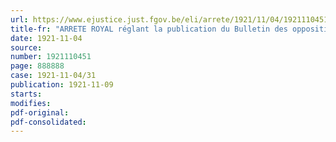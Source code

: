```yaml
---
url: https://www.ejustice.just.fgov.be/eli/arrete/1921/11/04/1921110451/justel
title-fr: "ARRETE ROYAL réglant la publication du Bulletin des oppositions"
date: 1921-11-04
source:
number: 1921110451
page: 888888
case: 1921-11-04/31
publication: 1921-11-09
starts:
modifies:
pdf-original:
pdf-consolidated:
---
```


